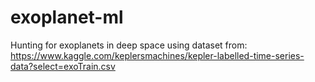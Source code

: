 # exoplanet-ml
Hunting for exoplanets in deep space using dataset from: https://www.kaggle.com/keplersmachines/kepler-labelled-time-series-data?select=exoTrain.csv
